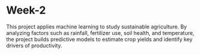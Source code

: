 # Week-2
This project applies machine learning  to study sustainable agriculture.   By analyzing factors such as rainfall, fertilizer use, soil health, and temperature,   the project builds predictive models to estimate crop yields and identify key drivers of productivity.  
